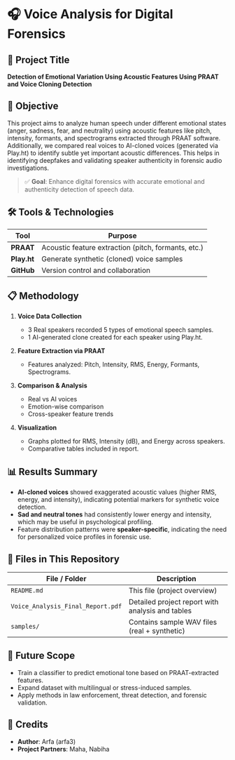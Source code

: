 # 🎧 Voice Analysis for Digital Forensics

## 📌 Project Title
**Detection of Emotional Variation Using Acoustic Features Using PRAAT and Voice Cloning Detection**

## 🎯 Objective

This project aims to analyze human speech under different emotional states (anger, sadness, fear, and neutrality) using acoustic features like pitch, intensity, formants, and spectrograms extracted through PRAAT software. Additionally, we compared real voices to AI-cloned voices (generated via Play.ht) to identify subtle yet important acoustic differences. This helps in identifying deepfakes and validating speaker authenticity in forensic audio investigations.

> ✅ **Goal**: Enhance digital forensics with accurate emotional and authenticity detection of speech data.

## 🛠️ Tools & Technologies

| Tool        | Purpose                                           |
|-------------|---------------------------------------------------|
| **PRAAT**   | Acoustic feature extraction (pitch, formants, etc.) |
| **Play.ht** | Generate synthetic (cloned) voice samples         |
| **GitHub**  | Version control and collaboration                 |

## 📋 Methodology

1. **Voice Data Collection**
   - 3 Real speakers recorded 5 types of emotional speech samples.
   - 1 AI-generated clone created for each speaker using Play.ht.

2. **Feature Extraction via PRAAT**
   - Features analyzed: Pitch, Intensity, RMS, Energy, Formants, Spectrograms.

3. **Comparison & Analysis**
   - Real vs AI voices
   - Emotion-wise comparison
   - Cross-speaker feature trends

4. **Visualization**
   - Graphs plotted for RMS, Intensity (dB), and Energy across speakers.
   - Comparative tables included in report.

## 📊 Results Summary

- **AI-cloned voices** showed exaggerated acoustic values (higher RMS, energy, and intensity), indicating potential markers for synthetic voice detection.
- **Sad and neutral tones** had consistently lower energy and intensity, which may be useful in psychological profiling.
- Feature distribution patterns were **speaker-specific**, indicating the need for personalized voice profiles in forensic use.

## 📁 Files in This Repository

| File / Folder                     | Description                                            |
|-----------------------------------|--------------------------------------------------------|
| `README.md`                       | This file (project overview)                           |
| `Voice_Analysis_Final_Report.pdf` | Detailed project report with analysis and tables       |
| `samples/`                        | Contains sample WAV files (real + synthetic)           |

## 🔮 Future Scope

- Train a classifier to predict emotional tone based on PRAAT-extracted features.
- Expand dataset with multilingual or stress-induced samples.
- Apply methods in law enforcement, threat detection, and forensic validation.

## 🙌 Credits

- **Author**: Arfa (arfa3)
- **Project Partners**: Maha, Nabiha

